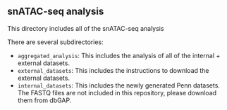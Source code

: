## snATAC-seq analysis

This directory includes all of the snATAC-seq analysis

There are several subdirectories:
- `aggregated_analysis`: This includes the analysis of all of the internal + external datasets.
- `external_datasets`: This includes the instructions to download the external datasets.
- `internal_datasets`: This includes the newly generated Penn datasets. The FASTQ files are not included in this repository, please download them from dbGAP.
